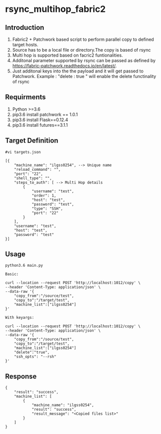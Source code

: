 # rsync_multihop_fabric2


## Introduction
1. Fabric2 + Patchwork based script to perform parallel copy to defined target hosts.
2. Source has to be a local file or directory.The copy is based of rsync
2. Multi hop is supported based on facric2 funtionalities.
3. Additonal parameter supported by rsync can be passed as defined by https://fabric-patchwork.readthedocs.io/en/latest/.
4. Just additonal keys into the the payload and it will get passed to Patchwork. Example : "delete : true " will enable the delete functinality of rsync

## Requirments
1. Python >=3.6 
2. pip3.6 install patchwork == 1.0.1
3. pip3.6 install Flask==0.12.4
4. pip3.6 install futures==3.1.1


## Target Definition
```
#vi targets.json

[{
    "machine_name": "ilgss0254", --> Unique name
    "reload_command": "",
    "port": "22",
    "shell_type": "",
    "steps_to_auth": [ --> Multi Hop details
        {
            "username": "test",
            "order": 1,
            "host": "test",
            "password": "test",
            "type": "SSH",
            "port": "22"
        }
    ],
    "username": "test",
    "host": "test",
    "password": "test"
}]
```

## Usage

```
python3.6 main.py
```

```
Basic:

curl --location --request POST 'http://localhost:1012/copy' \
--header 'Content-Type: application/json' \
--data-raw '{
    "copy_from":"/source/test",
    "copy_to":"/target/test",
    "machine_list":["ilgss0254"]
}'

With keyargs:

curl --location --request POST 'http://localhost:1012/copy' \
--header 'Content-Type: application/json' \
--data-raw '{
    "copy_from":"/source/test",
    "copy_to":"/target/test",
    "machine_list":["ilgss0254"]
    "delete":"true",
    "ssh_opts": "--rsh"
}'
```
## Response
```
{
    "result": "success",
    "machine_list": [
        {
            "machine_name": "ilgss0254",
            "result": "success",
            "result_message": "<Copied files list>"
        }
    ]
}
```
